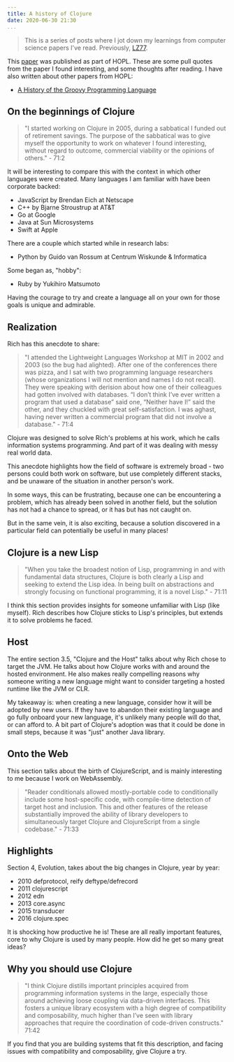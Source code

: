 ```yaml
---
title: A history of Clojure
date: 2020-06-30 21:30
...
```


> This is a series of posts where I jot down my learnings from computer science papers I've read.
Previously, [LZ77](./lz77.html).

This [paper](https://dl.acm.org/doi/abs/10.1145/3386321) was published as part of HOPL. These are some pull quotes from the paper I found interesting, and some thoughts after reading. I have also written about other papers from HOPL:

- [A History of the Groovy Programming Language](a-history-of-the-groovy-programming-language.html)

## On the beginnings of Clojure

> "I started working on Clojure in 2005, during a sabbatical I funded out of retirement savings.
> The purpose of the sabbatical was to give myself the opportunity to work on whatever I found
> interesting, without regard to outcome, commercial viability or the opinions of others." - 71:2

It will be interesting to compare this with the context in which other languages were created. Many languages I am familiar with have been corporate backed:

- JavaScript by Brendan Eich at Netscape
- C++ by Bjarne Stroustrup at AT&T
- Go at Google
- Java at Sun Microsystems
- Swift at Apple

There are a couple which started while in research labs:

- Python by Guido van Rossum at Centrum Wiskunde & Informatica

Some began as, "hobby":

- Ruby by Yukihiro Matsumoto

Having the courage to try and create a language all on your own for those goals is unique and admirable.

## Realization

Rich has this anecdote to share:

> "I attended the Lightweight Languages Workshop at MIT in 2002 and 2003 (so the bug had alighted).
> After one of the conferences there was pizza, and I sat with two programming language researchers
> (whose organizations I will not mention and names I do not recall). They were speaking with
> derision about how one of their colleagues had gotten involved with databases. “I don’t think I’ve
> ever written a program that used a database” said one, “Neither have I!” said the other, and they
> chuckled with great self-satisfaction. I was aghast, having never written a commercial program
> that did not involve a database." - 71:4

Clojure was designed to solve Rich's problems at his work, which he calls information systems programming. And part of it was dealing with messy real world data.

This anecdote highlights how the field of software is extremely broad - two persons could both work on software, but use completely different stacks, and be unaware of the situation in another person's work.

In some ways, this can be frustrating, because one can be encountering a problem, which has already been solved in another field, but the solution has not had a chance to spread, or it has but has not caught on.

But in the same vein, it is also exciting, because a solution discovered in a particular field can potentially be useful in many places!

## Clojure is a new Lisp

> "When you take the broadest notion of Lisp, programming in and with fundamental
> data structures, Clojure is both clearly a Lisp and seeking to extend the Lisp idea. In being built on
> abstractions and strongly focusing on functional programming, it is a novel Lisp." - 71:11

I think this section provides insights for someone unfamiliar with Lisp (like myself). Rich describes how Clojure sticks to Lisp's principles, but extends it to solve problems he faced.

## Host

The entire section 3.5, "Clojure and the Host" talks about why Rich chose to target the JVM. He talks about how Clojure works with and around the hosted environment. He also makes really compelling reasons why someone writing a new language might want to consider targeting a hosted runtime like the JVM or CLR.

My takeaway is: when creating a new language, consider how it will be adopted by new users. If they have to abandon their existing language and go fully onboard your new language, it's unlikely many people will do that, or can afford to. A bit part of Clojure's adoption was that it could be done in small steps, because it was "just" another Java library.

## Onto the Web

This section talks about the birth of ClojureScript, and is mainly interesting to me because I work on WebAssembly.

> "Reader conditionals allowed mostly-portable code
> to conditionally include some host-specific code, with compile-time detection of target host and
> inclusion. This and other features of the release substantially improved the ability of library
> developers to simultaneously target Clojure and ClojureScript from a single codebase." - 71:33

## Highlights

Section 4, Evolution, takes about the big changes in Clojure, year by year:

- 2010 defprotocol, reify deftype/defrecord
- 2011 clojurescript
- 2012 edn
- 2013 core.async
- 2015 transducer
- 2016 clojure.spec

It is shocking how productive he is! These are all really important features, core to why Clojure is used by many people. How did he get so many great ideas?

## Why you should use Clojure

> "I think Clojure distills important principles acquired from programming information systems in
> the large, especially those around achieving loose coupling via data-driven interfaces. This fosters
> a unique library ecosystem with a high degree of compatibility and composability, much higher
> than I’ve seen with library approaches that require the coordination of code-driven constructs." 71:42

If you find that you are building systems that fit this description, and facing issues with compatibility and composability, give Clojure a try.
